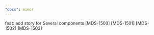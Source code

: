 ```yaml
---
"docs": minor
---
```


feat: add story for Several components [MDS-1500] [MDS-1501] [MDS-1502] [MDS-1503]
